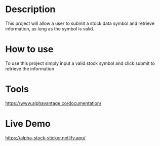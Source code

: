 # Description
This project will allow a user to submit a stock data symbol and retrieve information, as long as the symbol is valid.

# How to use
To use this project simply input a valid stock symbol and click submit to retrieve the information

# Tools
https://www.alphavantage.co/documentation/

# Live Demo
https://alpha-stock-sticker.netlify.app/
